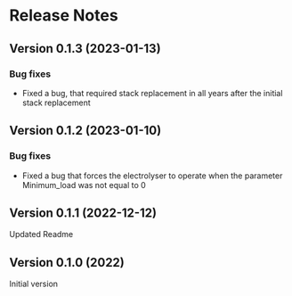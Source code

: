 Release Notes
=============


Version 0.1.3 (2023-01-13)
--------------------------
### Bug fixes
* Fixed a bug, that required stack replacement in all years after the initial stack replacement 

Version 0.1.2 (2023-01-10)
--------------------------
### Bug fixes
* Fixed a bug that forces the electrolyser to operate when the parameter Minimum_load was not equal to 0

Version 0.1.1 (2022-12-12)
--------------------------
Updated Readme

Version 0.1.0 (2022)
--------------------------
Initial version
